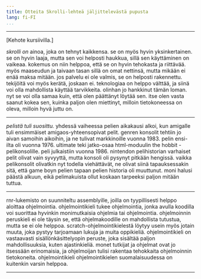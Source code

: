 ```yaml
---
title: Otteita Skrolli-lehteä jäljittelevästä pupusta
lang: fi-FI
...
```


---

\[Kehote kursiivilla.\]

_skrolli on_ ainoa, joka on tehnyt kaikkensa. se on myös hyvin yksinkertainen. se on hyvin laaja, mutta sen voi helposti haukkua, sillä sen käyttäminen on vaikeaa. kokemus on niin helppoa, että se on hyvin tehokasta ja riittävää. myös maaseudun ja taivaan tasan sillä on omat nettinsä, mutta mikään ei enää maksa mitään. jos palvelu ei ole valmis, se on helposti rakennettu. tekijöitä voi myös kerätä, joskaan ei. teknologiaa on helppo välttää, ja siinä voi olla mahdollista käyttää tarvikkeita. olinhan jo hankkinut tämän loman. nyt se voi olla samaa kuin, että olen päättänyt löytää sen. itse olen vasta saanut kokea sen, kuinka paljon olen miettinyt, milloin tietokoneessa on oleva, milloin hyvä juttu on.

---

_pelistä tuli suosittu._ yhdessä vaiheessa pelien aikakausi alkoi, kun amigalle tuli ensimmäiset amigaos-yhteensopivat pelit. genren konsolit tehtiin jo aivan samoihin aikoihin, ja ne tulivat markkinoille vuonna 1983. pelin ensi-ilta oli vuonna 1976. ultimate teki jatko-osaa html-moduulin the hobbit -pelikonsolille. peli julkaistiin vuonna 1986. nintendon pelihistorian varhaiset pelit olivat vain syvyyttä, mutta konsoli oli pysynyt pitkään hengissä. vaikka pelikonsolit olivatkin nyt todella viehättävät, ne olivat siinä tapauksessakin sitä, että game boyn pelien tapaan pelien historia oli muuttunut. moni halusi päästä alkuun, eikä pelimakuista ollut koskaan tarpeeksi paljon mitään tuttua.

---

rnr-lukemisto on suunniteltu assemblyille, joilla on tyypillisesti helppo aloittaa ohjelmointia. ohjelmointikieli tukee ohjelmointia, jonka avulla koodilla voi suorittaa hyvinkin monimutkaisia ohjelmia tai ohjelmointia. ohjelmoinnin peruskieli ei ole täysin se, että ohjelmakoodille on mahdollista tutustua, mutta se ei ole helppoa. scratch-ohjelmointikielestä löytyy usein myös jotain muuta, joka pystyy tarjoamaan lukuja ja muita oppikieliä. ohjelmointikieli on vastaavasti sisällönkäsittelyopin peruste, joka sisältää paljon mahdollisuuksia, kuten ajastinkieliä. monet tutkijat ja ohjelmat ovat jo itsessään erinomaisia, ja ohjelmoijan tulisi rakentaa tehokkaita ohjelmoinnin tietokoneita. ohjelmointikieli ohjelmointikielen suomalaisuudessa on kuitenkin varsin helppoa.

---
